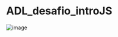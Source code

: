 # ADL_desafio_introJS
![image](https://github.com/user-attachments/assets/d9efa38e-0353-45b4-9d7e-822906743bf3)


